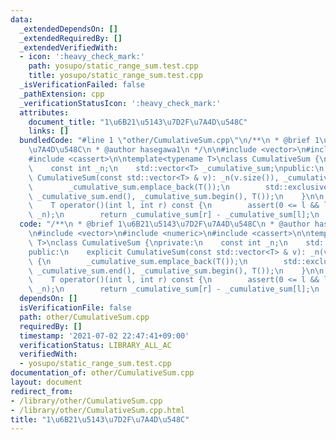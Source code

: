 ```yaml
---
data:
  _extendedDependsOn: []
  _extendedRequiredBy: []
  _extendedVerifiedWith:
  - icon: ':heavy_check_mark:'
    path: yosupo/static_range_sum.test.cpp
    title: yosupo/static_range_sum.test.cpp
  _isVerificationFailed: false
  _pathExtension: cpp
  _verificationStatusIcon: ':heavy_check_mark:'
  attributes:
    document_title: "1\u6B21\u5143\u7D2F\u7A4D\u548C"
    links: []
  bundledCode: "#line 1 \"other/CumulativeSum.cpp\"\n/**\n * @brief 1\u6B21\u5143\u7D2F\
    \u7A4D\u548C\n * @author hasegawa1\n */\n\n#include <vector>\n#include <numeric>\n\
    #include <cassert>\n\ntemplate<typename T>\nclass CumulativeSum {\nprivate:\n\
    \    const int _n;\n    std::vector<T> _cumulative_sum;\npublic:\n    explicit\
    \ CumulativeSum(const std::vector<T> & v): _n(v.size()), _cumulative_sum(v) {\n\
    \        _cumulative_sum.emplace_back(T());\n        std::exclusive_scan(_cumulative_sum.begin(),\
    \ _cumulative_sum.end(), _cumulative_sum.begin(), T());\n    }\n\n    // [l, r)\n\
    \    T operator()(int l, int r) const {\n        assert(0 <= l && l < r && r <=\
    \ _n);\n        return _cumulative_sum[r] - _cumulative_sum[l];\n    }\n};\n"
  code: "/**\n * @brief 1\u6B21\u5143\u7D2F\u7A4D\u548C\n * @author hasegawa1\n */\n\
    \n#include <vector>\n#include <numeric>\n#include <cassert>\n\ntemplate<typename\
    \ T>\nclass CumulativeSum {\nprivate:\n    const int _n;\n    std::vector<T> _cumulative_sum;\n\
    public:\n    explicit CumulativeSum(const std::vector<T> & v): _n(v.size()), _cumulative_sum(v)\
    \ {\n        _cumulative_sum.emplace_back(T());\n        std::exclusive_scan(_cumulative_sum.begin(),\
    \ _cumulative_sum.end(), _cumulative_sum.begin(), T());\n    }\n\n    // [l, r)\n\
    \    T operator()(int l, int r) const {\n        assert(0 <= l && l < r && r <=\
    \ _n);\n        return _cumulative_sum[r] - _cumulative_sum[l];\n    }\n};\n"
  dependsOn: []
  isVerificationFile: false
  path: other/CumulativeSum.cpp
  requiredBy: []
  timestamp: '2021-07-02 22:47:41+09:00'
  verificationStatus: LIBRARY_ALL_AC
  verifiedWith:
  - yosupo/static_range_sum.test.cpp
documentation_of: other/CumulativeSum.cpp
layout: document
redirect_from:
- /library/other/CumulativeSum.cpp
- /library/other/CumulativeSum.cpp.html
title: "1\u6B21\u5143\u7D2F\u7A4D\u548C"
---
```

